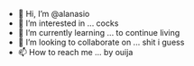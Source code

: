 - 👋 Hi, I’m @alanasio
- 👀 I’m interested in ... cocks
- 🌱 I’m currently learning ... to continue living
- 💞️ I’m looking to collaborate on ... shit i guess
- 📫 How to reach me ... by ouija

<!---
alanasio/alanasio is a ✨ special ✨ repository because its `README.md` (this file) appears on your GitHub profile.
You can click the Preview link to take a look at your changes.
--->
